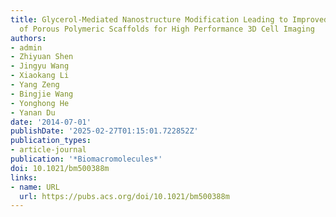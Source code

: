 ```yaml
---
title: Glycerol-Mediated Nanostructure Modification Leading to Improved Transparency
  of Porous Polymeric Scaffolds for High Performance 3D Cell Imaging
authors:
- admin
- Zhiyuan Shen
- Jingyu Wang
- Xiaokang Li
- Yang Zeng
- Bingjie Wang
- Yonghong He
- Yanan Du
date: '2014-07-01'
publishDate: '2025-02-27T01:15:01.722852Z'
publication_types:
- article-journal
publication: '*Biomacromolecules*'
doi: 10.1021/bm500388m
links:
- name: URL
  url: https://pubs.acs.org/doi/10.1021/bm500388m
---
```

